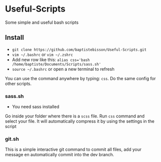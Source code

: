 # Useful-Scripts
Some simple and useful bash scripts

## Install

* `git clone https://github.com/baptistebisson/Useful-Scripts.git`
* `vim ~/.bashrc` or `vim ~/.zshrc`
* Add new row like this: `alias css='bash /home/baptiste/Documents/Scripts/sass.sh'`
* `source ~/.bashrc` or open a new terminal to refresh

You can use the command anywhere by typing: `css`. Do the same config for other scripts.

### sass.sh

- You need sass installed

Go inside your folder where there is a `scss` file. Run `css` command and select your file. It will automatically compress it by using the settings in the script

### git.sh

This is a simple interactive git command to commit all files, add your message en automatically commit into the dev branch.
